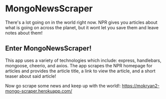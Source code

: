 # MongoNewsScraper

There's a lot going on in the world right now. NPR gives you articles about what is going on across the planet, but it wont let you save them and leave notes about them! 

## Enter MongoNewsScraper!

This app uses a variety of technologies which include: express, handlebars, mongoose, cheerio, and axios. The app scrapes the NPR homepage for articles and provides the article title, a link to view the article, and a short teaser about said article!

Now go scrape some news and keep up with the world!: https://mokryan2-mongo-scraper.herokuapp.com/
